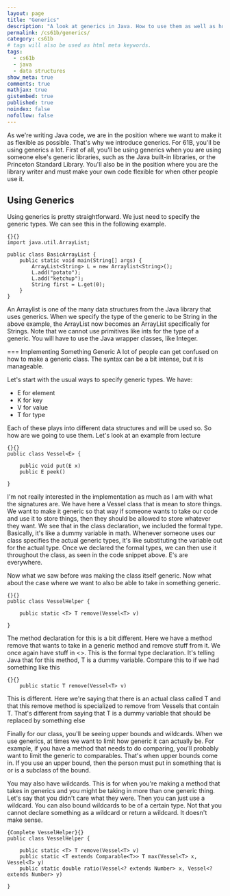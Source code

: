 ```yaml
---
layout: page
title: "Generics"
description: "A look at generics in Java. How to use them as well as how to write classes that are generic"
permalink: /cs61b/generics/
category: cs61b
# tags will also be used as html meta keywords.
tags:
  - cs61b
  - java
  - data structures
show_meta: true
comments: true
mathjax: true
gistembed: true
published: true
noindex: false
nofollow: false
---
```


As we're writing Java code, we are in the position where we want to make it as flexible as possible. That's why we introduce generics. For 61B, you'll be using generics a lot. First of all, you'll be using generics when you are using someone else's generic libraries, such as the Java built-in libraries, or the Princeton Standard Library. You'll also be in the position where you are the library writer and must make your own code flexible for when other people use it.
<!--more-->
Using Generics
----------
Using generics is pretty straightforward. We just need to specify the generic types. We can see this in the following example.
~~~
{}{}
import java.util.ArrayList;

public class BasicArrayList {
    public static void main(String[] args) {
        ArrayList<String> L = new Arraylist<String>();
        L.add("potato");
        L.add("ketchup");
        String first = L.get(0);
    }
}
~~~

An Arraylist is one of the many data structures from the Java library that uses generics. When we specify the type of the generic to be String in the above example, the ArrayList now becomes an ArrayList specifically for Strings. Note that we cannot use primitives like ints for the type of a generic. You will have to use the Java wrapper classes, like Integer.

=== Implementing Something Generic
A lot of people can get confused on how to make a generic class. The syntax can be a bit intense, but it is manageable.

Let's start with the usual ways to specify generic types. We have:

- E for element
- K for key
- V for value
- T for type

Each of these plays into different data structures and will be used so. So how are we going to use them. Let's look at an example from lecture

~~~
{}{}
public class Vessel<E> {

    public void put(E x)
    public E peek()

}
~~~

I'm not really interested in the implementation as much as I am with what the signatures are. We have here a Vessel class that is mean to store things. We want to make it generic so that way if someone wants to take our code and use it to store things, then they should be allowed to store whatever they want. We see that in the class declaration, we included the formal type. Basically, it's like a dummy variable in math. Whenever someone uses our class specifies the actual generic types, it's like substituting the variable out for the actual type. Once we declared the formal types, we can then use it throughout the class, as seen in the code snippet above. E's are everywhere.

Now what we saw before was making the class itself generic. Now what about the case where we want to also be able to take in something generic.

~~~
{}{}
public class VesselHelper {

    public static <T> T remove(Vessel<T> v)

}
~~~

The method declaration for this is a bit different. Here we have a method remove that wants to take in a generic method and remove stuff from it. We once again have stuff in <>. This is the formal type declaration. It's telling Java that for this method, T is a dummy variable. Compare this to if we had something like this

~~~
{}{}
    public static T remove(Vessel<T> v)
~~~

This is different. Here we're saying that there is an actual class called T and that this remove method is specialized to remove from Vessels that contain T. That's different from saying that T is a dummy variable that should be replaced by something else

Finally for our class, you'll be seeing upper bounds and wildcards. When we use generics, at times we want to limit how generic it can actually be. For example, if you have a method that needs to do comparing, you'll probably want to limit the generic to comparables. That's when upper bounds come in. If you use an upper bound, then the person must put in something that is or is a subclass of the bound. 

You may also have wildcards. This is for when you're making a method that takes in generics and you might be taking in more than one generic thing. Let's say that you didn't care what they were. Then you can just use a wildcard. You can also bound wildcards to be of a certain type. Not that you cannot declare something as a wildcard or return a wildcard. It doesn't make sense.

~~~
{Complete VesselHelper}{}
public class VesselHelper { 

    public static <T> T remove(Vessel<T> v)
    public static <T extends Comparable<T>> T max(Vessel<T> x, Vessel<T> y)
    public static double ratio(Vessel<? extends Number> x, Vessel<? extends Number> y)

}
~~~
